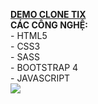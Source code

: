 <a href="http://vinhthien-clone-tix.surge.sh"><strong>DEMO CLONE TIX</strong></a>
<br/><strong>CÁC CÔNG NGHỆ: </strong>
<br/>- HTML5
<br/>- CSS3
<br/>- SASS
<br/>- BOOTSTRAP 4
<br/>- JAVASCRIPT
<br/>
<img src="./screen.png" />